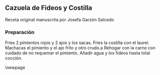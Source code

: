 ## Cazuela de Fideos y Costilla

Receta original manuscrita por Josefa Garzón Salcedo

### Preparación

Fríes 2 pimientos rojos y 2 ajos y los sacas.
Fríes la costilla con el laurel.
Machacas el pimiento y el ajo frito y otro crudo.a
Rehogar con la carne con cuidado de no requemar el pimiento.
Añadir agua y los fideos hasta total cocción.

\newpage

